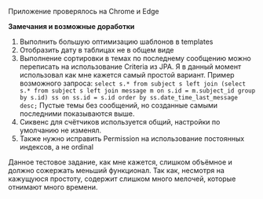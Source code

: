 Приложение проверялось на Chrome и Edge

**Замечания и возможные доработки**

1. Выполнить большую оптимизацию шаблонов в templates
2. Отобразить дату в таблицах не в общем виде
3. Выполнение сортировки в темах по последнему сообщению можно переписать на использование Criteria из JPA.
Я в данный момент использовал как мне кажется самый простой вариант.
Пример возможного запроса:
`select s.* from subject s left join
   (select s.* from subject s left join message m on s.id = m.subject_id group by s.id) ss on
     ss.id = s.id
   order by ss.date_time_last_message desc;`
 Пустые темы без сообщений, но созданные самыми последними показываются выше.
 4. Сиквенс для счётчиков используется общий, настройки по умолчанию не изменял.
 5. Также нужно исправить Permission на использование постоянных индексов, а не ordinal
 
Данное тестовое задание, как мне кажется, слишком объёмное и должно сожержать меньший функционал. Так как, несмотря на кажущуюся простоту, содержит слишком много мелочей, которые отнимают много времени.
